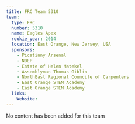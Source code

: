 ```yaml
---
title: FRC Team 5310
team:
  type: FRC
  number: 5310
  name: Eagles Apex
  rookie_year: 2014
  location: East Orange, New Jersey, USA
  sponsors:
    - Picatinny Arsenal
    - NDEP
    - Estate of Helen Matekel
    - Assemblyman Thomas Giblin
    - NorthEast Regional Councile of Carpenters
    - East Orange STEM Academy
    - East Orange STEM Academy
  links:
    Website: 
---
```

No content has been added for this team